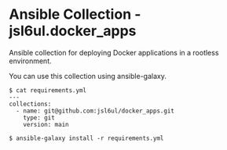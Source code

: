 # Ansible Collection - jsl6ul.docker_apps

Ansible collection for deploying Docker applications in a rootless environment.

You can use this collection using ansible-galaxy.

```
$ cat requirements.yml
---
collections:
  - name: git@github.com:jsl6ul/docker_apps.git
    type: git
    version: main

$ ansible-galaxy install -r requirements.yml
```

